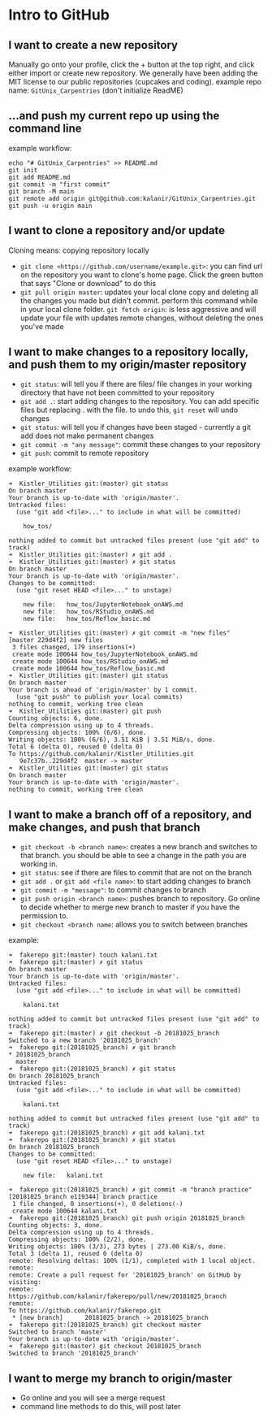 # Intro to GitHub

## I want to create a new repository
Manually go onto your profile, click the + button at the top right, and click either import or create new repository. We generally have been adding the MIT license to our public repositories (cupcakes and coding).
example repo name: `GitUnix_Carpentries` (don't initialize ReadME)

## …and push my current repo up using the command line
example workflow:
```
echo "# GitUnix_Carpentries" >> README.md
git init
git add README.md
git commit -m "first commit"
git branch -M main
git remote add origin git@github.com:kalanir/GitUnix_Carpentries.git
git push -u origin main
```

## I want to clone a repository and/or update
Cloning means: copying repository locally
- `git clone <https://github.com/username/example.git>`: you can find url on the repository you want to clone's home page. Click the green button that says "Clone or download" to do this
- `git pull origin master`: updates your local clone copy and deleting all the changes you made but didn't commit. perform this command while in your local clone folder. `git fetch origin`: is less aggressive and will update your file with updates remote changes, without deleting the ones you've made

## I want to make changes to a repository locally, and push them to my origin/master repository

- `git status`: will tell you if there are files/ file changes in your working directory that have not been committed to your repository
- `git add .`: start adding changes to the repository. You can add specific files but replacing . with the file. to undo this, `git reset` will undo changes
- `git status`: will tell you if changes have been staged - currently a git add does not make permanent changes
- `git commit -m "any message"`: commit these changes to your repository
- `git push`: commit to remote repository

example workflow:
```
➜  Kistler_Utilities git:(master) git status
On branch master
Your branch is up-to-date with 'origin/master'.
Untracked files:
  (use "git add <file>..." to include in what will be committed)

	how_tos/

nothing added to commit but untracked files present (use "git add" to track)
➜  Kistler_Utilities git:(master) ✗ git add .
➜  Kistler_Utilities git:(master) ✗ git status
On branch master
Your branch is up-to-date with 'origin/master'.
Changes to be committed:
  (use "git reset HEAD <file>..." to unstage)

	new file:   how_tos/JupyterNotebook_onAWS.md
	new file:   how_tos/RStudio_onAWS.md
	new file:   how_tos/Reflow_basic.md

➜  Kistler_Utilities git:(master) ✗ git commit -m "new files"
[master 229d4f2] new files
 3 files changed, 179 insertions(+)
 create mode 100644 how_tos/JupyterNotebook_onAWS.md
 create mode 100644 how_tos/RStudio_onAWS.md
 create mode 100644 how_tos/Reflow_basic.md
➜  Kistler_Utilities git:(master) git status
On branch master
Your branch is ahead of 'origin/master' by 1 commit.
  (use "git push" to publish your local commits)
nothing to commit, working tree clean
➜  Kistler_Utilities git:(master) git push
Counting objects: 6, done.
Delta compression using up to 4 threads.
Compressing objects: 100% (6/6), done.
Writing objects: 100% (6/6), 3.51 KiB | 3.51 MiB/s, done.
Total 6 (delta 0), reused 0 (delta 0)
To https://github.com/kalanir/Kistler_Utilities.git
   9e7c37b..229d4f2  master -> master
➜  Kistler_Utilities git:(master) git status
On branch master
Your branch is up-to-date with 'origin/master'.
nothing to commit, working tree clean

```


## I want to make a branch off of a repository, and make changes, and push that branch
- `git checkout -b <branch name>`: creates a new branch and switches to that branch. you should be able to see a change in the path you are working in.
- `git status`: see if there are files to commit that are not on the branch
- `git add .` or `git add <file name>`: to start adding changes to branch
- `git commit -m "message"`: to commit changes to branch
- `git push origin <branch name>`: pushes branch to repository. Go online to decide whether to merge new branch to master if you have the permission to.
- `git checkout <branch name`: allows you to switch between branches

example:
```
➜  fakerepo git:(master) touch kalani.txt
➜  fakerepo git:(master) ✗ git status
On branch master
Your branch is up-to-date with 'origin/master'.
Untracked files:
  (use "git add <file>..." to include in what will be committed)

	kalani.txt

nothing added to commit but untracked files present (use "git add" to track)
➜  fakerepo git:(master) ✗ git checkout -b 20181025_branch
Switched to a new branch '20181025_branch'
➜  fakerepo git:(20181025_branch) ✗ git branch
* 20181025_branch
  master
➜  fakerepo git:(20181025_branch) ✗ git status
On branch 20181025_branch
Untracked files:
  (use "git add <file>..." to include in what will be committed)

	kalani.txt

nothing added to commit but untracked files present (use "git add" to track)
➜  fakerepo git:(20181025_branch) ✗ git add kalani.txt
➜  fakerepo git:(20181025_branch) ✗ git status
On branch 20181025_branch
Changes to be committed:
  (use "git reset HEAD <file>..." to unstage)

	new file:   kalani.txt

➜  fakerepo git:(20181025_branch) ✗ git commit -m "branch practice"
[20181025_branch e119344] branch practice
 1 file changed, 0 insertions(+), 0 deletions(-)
 create mode 100644 kalani.txt
➜  fakerepo git:(20181025_branch) git push origin 20181025_branch
Counting objects: 3, done.
Delta compression using up to 4 threads.
Compressing objects: 100% (2/2), done.
Writing objects: 100% (3/3), 273 bytes | 273.00 KiB/s, done.
Total 3 (delta 1), reused 0 (delta 0)
remote: Resolving deltas: 100% (1/1), completed with 1 local object.
remote:
remote: Create a pull request for '20181025_branch' on GitHub by visiting:
remote:      https://github.com/kalanir/fakerepo/pull/new/20181025_branch
remote:
To https://github.com/kalanir/fakerepo.git
 * [new branch]      20181025_branch -> 20181025_branch
➜  fakerepo git:(20181025_branch) git checkout master
Switched to branch 'master'
Your branch is up-to-date with 'origin/master'.
➜  fakerepo git:(master) git checkout 20181025_branch
Switched to branch '20181025_branch'
```
## I want to merge my branch to origin/master
- Go online and you will see a merge request
- command line methods to do this, will post later
